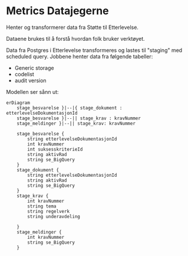 # Metrics Datajegerne

Henter og transformerer data fra Støtte til Etterlevelse.

Dataene brukes til å forstå hvordan folk bruker verktøyet.

Data fra Postgres i Etterlevelse transformeres og lastes til "staging" med scheduled query. 
Jobbene henter data fra følgende tabeller:
- Generic storage
- codelist
- audit version

Modellen ser sånn ut:

```mermaid
erDiagram
    stage_besvarelse }|--|{ stage_dokument : etterlevelseDokumentasjonId
    stage_besvarelse }|--|| stage_krav : kravNummer
    stage_meldinger }|--|| stage_krav: kravNummer

    stage_besvarelse {
        string etterlevelseDokumentasjonId
        int kravNummer
        int suksesskriterieId
        string aktivRad
        string se_BigQuery
    }
    stage_dokument {
        string etterlevelseDokumentasjonId
        string aktivRad
        string se_BigQuery
    }
    stage_krav {
        int kravNummer
        string tema
        string regelverk
        string underavdeling

    }    
    stage_meldinger {
        int kravNummer
        string se_BigQuery
    }
```